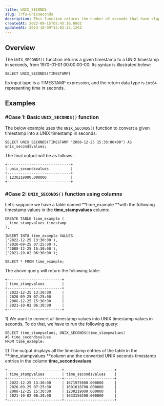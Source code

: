 ```yaml
---
title: UNIX_SECONDS
slug: lrfu-unixseconds
description: This function returns the number of seconds that have elapsed since the Unix epoch for a given timestamp value. Here the function is illustrated clearly.
createdAt: 2022-09-15T05:45:16.000Z
updatedAt: 2023-10-09T13:02:32.129Z
---
```


## Overview

The `UNIX_SECONDS()` function returns a given timestamp to a UNIX timestamp in seconds, from 1970-01-01 00:00:00-00. Its syntax is illustrated below:

```pgsql
SELECT UNIX_SECONDS(TIMESTAMP)
```

Its input type is a TIMESTAMP expression, and the return data type is `int64` representing time in seconds.

## Examples

### #Case 1: Basic `UNIX_SECONDS()` function

The below example uses the `UNIX_SECONDS()` function to convert a given timestamp into a UNIX timestamp in seconds:

```pgsql
SELECT UNIX_SECONDS(TIMESTAMP "2008-12-25 15:30:00+00") AS unix_secondsvalues;
```

The final output will be as follows:

```pgsql
+-----------------------------+
| unix_secondsvalues          |
+-----------------------------+
| 1230219000.000000           |
+-----------------------------+
```

### #Case 2: `UNIX_SECONDS()` function using columns

Let’s suppose we have a table named **time\_example **with the following timestamp values in the **time\_stampvalues** column:

```pgsql
CREATE TABLE time_example (
  time_stampvalues timestamp
);

INSERT INTO time_example VALUES 
('2022-12-25 13:30:00'),
('2020-09-25 07:25:00'),
('2008-12-25 15:30:00'),
('2021-10-02 06:30:00');
```

```pgsql
SELECT * FROM time_example;
```

The above query will return the following table:

```pgsql
+-------------------------+
| time_stampvalues        | 
+-------------------------+
| 2022-12-25 13:30:00     |
| 2020-09-25 07:25:00     |
| 2008-12-25 15:30:00     |
| 2021-10-02 06:30:00     | 
+-------------------------+
```

1\) We want to convert all timestamp values into UNIX timestamp values in seconds. To do that, we have to run the following query:

```pgsql
SELECT time_stampvalues, UNIX_SECONDS(time_stampvalues)
AS time_secondsvalues
FROM time_example;
```

2\) The output displays all the timestamp entries of the table in the **time\_stampvalues **column and the converted UNIX seconds timestamp entries in the column **time\_secondsvalues**.

```pgsql
+-------------------------+-----------------------+
| time_stampvalues        | time_secondsvalues    |
+-------------------------+-----------------------+
| 2022-12-25 13:30:00     | 1671975000.000000     |
| 2020-09-25 07:25:00     | 1601018700.000000     |
| 2008-12-25 15:30:00     | 1230219000.000000     |
| 2021-10-02 06:30:00     | 1633156200.000000     |
+-------------------------+-----------------------+
```

